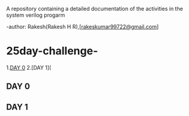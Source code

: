 A repository containing a detailed documentation of the activities in the system verilog progarm 

-author: Rakesh(Rakesh H R),[rakeskumar99722@gmail.com]

# 25day-challenge-
1.[DAY 0](https://github.com/rockymoo/25day-challenge-#day-0)
2.[DAY 1](

## DAY 0
## DAY 1
